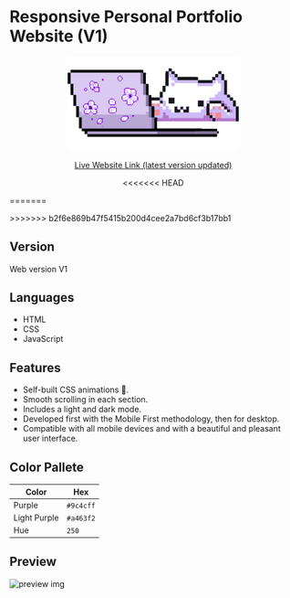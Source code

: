 # Responsive Personal Portfolio Website (V1)
<p align="center"> <img align="centre" alt="kitty" width="300" src="assets/img/cat-pp.gif"></p>

<div align="center">

[Live Website Link (latest version updated)](https://afiacodes.netlify.app/)

<<<<<<< HEAD
</div>

=======
</p>
>>>>>>> b2f6e869b47f5415b200d4cee2a7bd6cf3b17bb1

## Version
Web version V1

## Languages
- HTML
- CSS
- JavaScript

## Features
- Self-built CSS animations 🌸.
- Smooth scrolling in each section.
- Includes a light and dark mode.
- Developed first with the Mobile First methodology, then for desktop.
- Compatible with all mobile devices and with a beautiful and pleasant user interface.

## Color Pallete

| Color          | Hex       |
| -------------- | --------- |
| Purple         | `#9c4cff` |
| Light Purple   | `#a463f2` |
| Hue            | `250`     |

## Preview
![preview img](/preview1.png)
